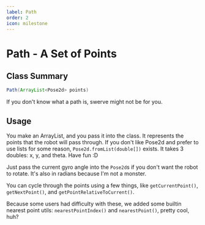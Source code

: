 ```yaml
---
label: Path
order: 2
icon: milestone
---
```


# Path - A Set of Points

## Class Summary
```java
Path(ArrayList<Pose2d> points)
```
If you don't know what a path is, swerve might not be for you.

## Usage
You make an ArrayList<Pose2d>, and you pass it into the class. It represents the points that the robot will pass through. If you don't like Pose2d and prefer to use lists for some reason, `Pose2d.fromList(double[])` exists. It takes 3 doubles: x, y, and theta.  Have fun :D

Just pass the current gyro angle into the `Pose2d`s if you don't want the robot to rotate. It's also in radians because I'm not a monster.

You can cycle through the points using a few things, like `getCurrentPoint()`, `getNextPoint()`, and `getPointRelativeToCurrent()`.

Because some users had difficulty with these, we added some builtin nearest point utils: `nearestPointIndex()` and `nearestPoint()`, pretty cool, huh?